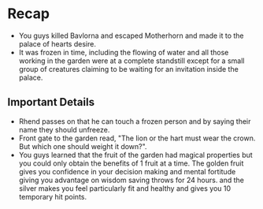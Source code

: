 # Recap

- You guys killed Bavlorna and escaped Motherhorn and made it to the palace of hearts desire.
- It was frozen in time, including the flowing of water and all those working in the garden were at a complete standstill except for a small group of creatures claiming to be waiting for an invitation inside the palace.

## Important Details

- Rhend passes on that he can touch a frozen person and by saying their name they should unfreeze. 
- Front gate to the garden read, "The lion or the hart must wear the crown. But which one should weight it down?".
- You guys learned that the fruit of the garden had magical properties but you could only obtain the benefits of 1 fruit at a time. The golden fruit gives you confidence in your decision making and mental fortitude giving you advantage on wisdom saving throws for 24 hours. and the silver makes you feel particularly fit and healthy and gives you 10 temporary hit points.